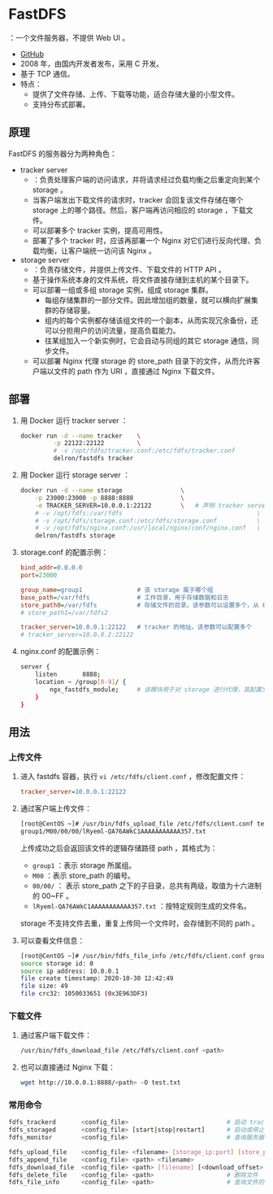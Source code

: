 # FastDFS

：一个文件服务器，不提供 Web UI 。
- [GitHub](https://github.com/happyfish100/fastdfs)
- 2008 年，由国内开发者发布，采用 C 开发。
- 基于 TCP 通信。
- 特点：
  - 提供了文件存储、上传、下载等功能，适合存储大量的小型文件。
  - 支持分布式部署。

## 原理

FastDFS 的服务器分为两种角色：
- tracker server
  - ：负责处理客户端的访问请求，并将请求经过负载均衡之后重定向到某个 storage 。
  - 当客户端发出下载文件的请求时，tracker 会回复该文件存储在哪个 storage 上的哪个路径。然后，客户端再访问相应的 storage ，下载文件。
  - 可以部署多个 tracker 实例，提高可用性。
  - 部署了多个 tracker 时，应该再部署一个 Nginx 对它们进行反向代理、负载均衡，让客户端统一访问该 Nginx 。
- storage server
  - ：负责存储文件，并提供上传文件、下载文件的 HTTP API 。
  - 基于操作系统本身的文件系统，将文件直接存储到主机的某个目录下。
  - 可以部署一组或多组 storage 实例，组成 storage 集群。
    - 每组存储集群的一部分文件。因此增加组的数量，就可以横向扩展集群的存储容量。
    - 组内的每个实例都存储该组文件的一个副本，从而实现冗余备份，还可以分担用户的访问流量，提高负载能力。
    - 往某组加入一个新实例时，它会自动与同组的其它 storage 通信，同步文件。
  - 可以部署 Nginx 代理 storage 的 store_path 目录下的文件，从而允许客户端以文件的 path 作为 URI ，直接通过 Nginx 下载文件。

## 部署

1. 用 Docker 运行 tracker server ：
    ```sh
    docker run -d --name tracker    \
             -p 22122:22122         \
             # -v /opt/fdfs/tracker.conf:/etc/fdfs/tracker.conf           \  # 挂载配置文件
             delron/fastdfs tracker
    ```

2. 用 Docker 运行 storage server ：
    ```sh
    docker run -d --name storage                \
        -p 23000:23000 -p 8888:8888             \
        -e TRACKER_SERVER=10.0.0.1:22122        \   # 声明 tracker server 的地址，该配置会保存到配置文件中
        # -v /opt/fdfs:/var/fdfs                                     \  # 挂载数据目录
        # -v /opt/fdfs/storage.conf:/etc/fdfs/storage.conf           \  # 挂载配置文件
        # -v /opt/fdfs/nginx.conf:/usr/local/nginx/conf/nginx.conf   \  # 挂载 Nginx 的配置文件
        delron/fastdfs storage
    ```

3. storage.conf 的配置示例：
    ```ini
    bind_addr=0.0.0.0
    port=23000

    group_name=group1               # 该 storage 属于哪个组
    base_path=/var/fdfs             # 工作目录，用于存储数据和日志
    store_path0=/var/fdfs           # 存储文件的目录。该参数可以设置多个，从 0 开始编号
    # store_path1=/var/fdfs2

    tracker_server=10.0.0.1:22122   # tracker 的地址。该参数可以配置多个
    # tracker_server=10.0.0.2:22122
    ```

4. nginx.conf 的配置示例：
    ```sh
    server {
        listen       8888;
        location ~ /group[0-9]/ {
            ngx_fastdfs_module;     # 该模块用于对 storage 进行代理，其配置文件是 /etc/fdfs/mod_fastdfs.conf
        }
    }
    ```

## 用法

### 上传文件

1. 进入 fastdfs 容器，执行 `vi /etc/fdfs/client.conf` ，修改配置文件：
    ```ini
    tracker_server=10.0.0.1:22122
    ```

2. 通过客户端上传文件：
    ```sh
    [root@CentOS ~]# /usr/bin/fdfs_upload_file /etc/fdfs/client.conf test.txt
    group1/M00/00/00/lRyeml-QA76AWkC1AAAAAAAAAAA357.txt
    ```
    上传成功之后会返回该文件的逻辑存储路径 path ，其格式为：
    - `group1` ：表示 storage 所属组。
    - `M00`    ：表示 store_path 的编号。
    - `00/00/` ： 表示 store_path 之下的子目录，总共有两级，取值为十六进制的 00~FF 。
    - `lRyeml-QA76AWkC1AAAAAAAAAAA357.txt` ：按特定规则生成的文件名。

    storage 不支持文件去重，重复上传同一个文件时，会存储到不同的 path 。

3. 可以查看文件信息：
    ```sh
    [root@CentOS ~]# /usr/bin/fdfs_file_info /etc/fdfs/client.conf group1/M00/00/00/lRyeml-QA76AWkC1AAAAAAAAAAA357.txt
    source storage id: 0
    source ip address: 10.0.0.1
    file create timestamp: 2020-10-30 12:42:49
    file size: 49
    file crc32: 1050033651 (0x3E963DF3)
    ```

### 下载文件

1. 通过客户端下载文件：
    ```sh
    /usr/bin/fdfs_download_file /etc/fdfs/client.conf <path>
    ```

2. 也可以直接通过 Nginx 下载：
    ```sh
    wget http://10.0.0.1:8888/<path> -O test.txt
    ```

### 常用命令

```sh
fdfs_trackerd       <config_file>                           # 启动 tracker server
fdfs_storaged       <config_file> [start|stop|restart]      # 启动或停止 storage server
fdfs_monitor        <config_file>                           # 查询服务器的状态信息

fdfs_upload_file    <config_file> <filename> [storage_ip:port] [store_path_index]           # 上传文件
fdfs_append_file    <config_file> <path> <filename>                                         # 追加上传文件
fdfs_download_file  <config_file> <path> [filename] [<download_offset> <download_bytes>]    # 下载文件
fdfs_delete_file    <config_file> <path>                    # 删除文件
fdfs_file_info      <config_file> <path>                    # 查询文件的信息
```
